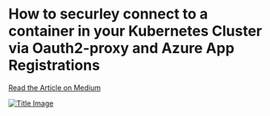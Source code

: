 # How to securley connect to a container in your Kubernetes Cluster via Oauth2-proxy and Azure App Registrations

[Read the Article on Medium](https://medium.com/@ben.n.seidel/how-to-securley-connect-to-a-container-in-your-kubernetes-cluster-via-oauth2-proxy-and-azure-app-358619db6fb5)

[![Title Image](https://gist.githubusercontent.com/bnanony/e2df14bc09655063a7682e1acc937ab3/raw/1a5c9366e582ce7e7c6e76e082b305676fe0eb67/oauth2-proxy-azure-signin.svg)](
https://gist.github.com/bnanony/e2df14bc09655063a7682e1acc937ab3)
